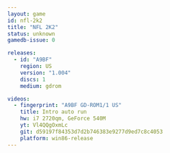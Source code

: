 ```yaml
---
layout: game
id: nfl-2k2
title: "NFL 2K2"
status: unknown
gamedb-issue: 0

releases:
  - id: "A9BF"
    region: US
    version: "1.004"
    discs: 1
    medium: gdrom

videos:
  - fingerprint: "A9BF GD-ROM1/1 US"
    title: Intro auto run
    hw: i7 2720qm, GeForce 540M
    yt: Vl4QQgOxmLc
    git: d59197f84353d7d2b746383e9277d9ed7c8c4053
    platform: win86-release
---
```

